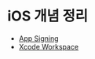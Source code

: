 # iOS 개념 정리

- [App Signing](https://apple-sushi-c42.notion.site/App-Signing-211cef5d64dd80eebf3ec027c20d55bc)
- [Xcode Workspace](https://apple-sushi-c42.notion.site/Xcode-Workspace-213cef5d64dd8028a83cd2c6321d6882)

